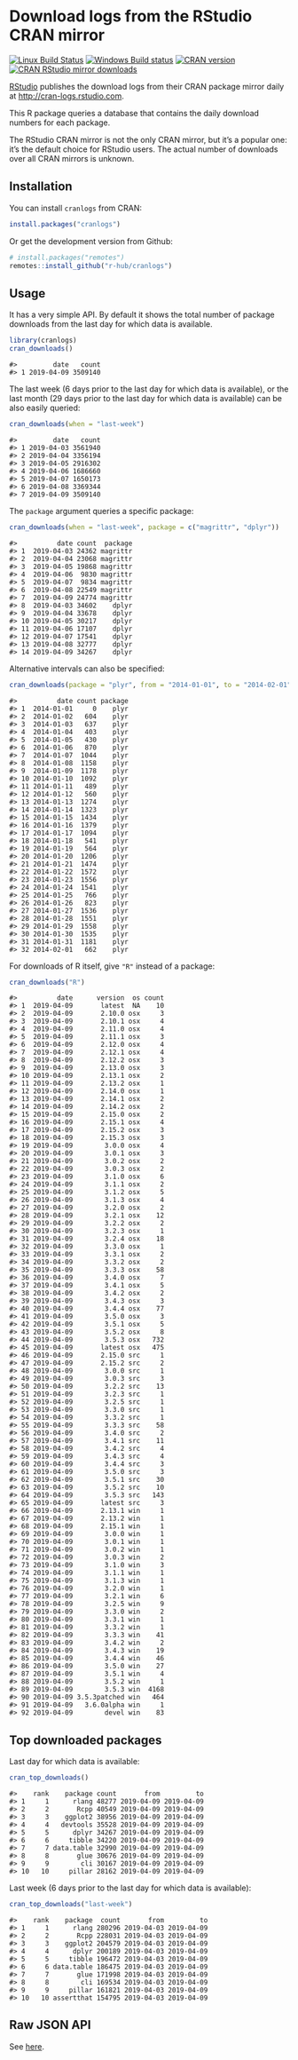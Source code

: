 
<!-- README.md is generated from README.Rmd. Please edit that file -->

# Download logs from the RStudio CRAN mirror

[![Linux Build
Status](https://travis-ci.org/r-hub/cranlogs.svg?branch=master)](https://travis-ci.org/r-hub/cranlogs)
[![Windows Build
status](https://ci.appveyor.com/api/projects/status/github/metacran/cranlogs?svg=true)](https://ci.appveyor.com/project/gaborcsardi/cranlogs)
[![CRAN
version](http://www.r-pkg.org/badges/version/cranlogs)](http://www.r-pkg.org/pkg/cranlogs)
[![CRAN RStudio mirror
downloads](http://cranlogs.r-pkg.org/badges/cranlogs)](http://www.r-pkg.org/pkg/cranlogs)

[RStudio](http://www.rstudio.com) publishes the download logs from their
CRAN package mirror daily at <http://cran-logs.rstudio.com>.

This R package queries a database that contains the daily download
numbers for each package.

The RStudio CRAN mirror is not the only CRAN mirror, but it’s a popular
one: it’s the default choice for RStudio users. The actual number of
downloads over all CRAN mirrors is unknown.

## Installation

You can install `cranlogs` from CRAN:

``` r
install.packages("cranlogs")
```

Or get the development version from Github:

``` r
# install.packages("remotes")
remotes::install_github("r-hub/cranlogs")
```

## Usage

It has a very simple API. By default it shows the total number of
package downloads from the last day for which data is available.

``` r
library(cranlogs)
cran_downloads()
```

    #>         date   count
    #> 1 2019-04-09 3509140

The last week (6 days prior to the last day for which data is
available), or the last month (29 days prior to the last day for which
data is available) can be also easily queried:

``` r
cran_downloads(when = "last-week")
```

    #>         date   count
    #> 1 2019-04-03 3561940
    #> 2 2019-04-04 3356194
    #> 3 2019-04-05 2916302
    #> 4 2019-04-06 1686660
    #> 5 2019-04-07 1650173
    #> 6 2019-04-08 3369344
    #> 7 2019-04-09 3509140

The `package` argument queries a specific package:

``` r
cran_downloads(when = "last-week", package = c("magrittr", "dplyr"))
```

    #>          date count  package
    #> 1  2019-04-03 24362 magrittr
    #> 2  2019-04-04 23068 magrittr
    #> 3  2019-04-05 19868 magrittr
    #> 4  2019-04-06  9830 magrittr
    #> 5  2019-04-07  9834 magrittr
    #> 6  2019-04-08 22549 magrittr
    #> 7  2019-04-09 24774 magrittr
    #> 8  2019-04-03 34602    dplyr
    #> 9  2019-04-04 33678    dplyr
    #> 10 2019-04-05 30217    dplyr
    #> 11 2019-04-06 17107    dplyr
    #> 12 2019-04-07 17541    dplyr
    #> 13 2019-04-08 32777    dplyr
    #> 14 2019-04-09 34267    dplyr

Alternative intervals can also be specified:

``` r
cran_downloads(package = "plyr", from = "2014-01-01", to = "2014-02-01")
```

    #>          date count package
    #> 1  2014-01-01     0    plyr
    #> 2  2014-01-02   604    plyr
    #> 3  2014-01-03   637    plyr
    #> 4  2014-01-04   403    plyr
    #> 5  2014-01-05   430    plyr
    #> 6  2014-01-06   870    plyr
    #> 7  2014-01-07  1044    plyr
    #> 8  2014-01-08  1158    plyr
    #> 9  2014-01-09  1178    plyr
    #> 10 2014-01-10  1092    plyr
    #> 11 2014-01-11   489    plyr
    #> 12 2014-01-12   560    plyr
    #> 13 2014-01-13  1274    plyr
    #> 14 2014-01-14  1323    plyr
    #> 15 2014-01-15  1434    plyr
    #> 16 2014-01-16  1379    plyr
    #> 17 2014-01-17  1094    plyr
    #> 18 2014-01-18   541    plyr
    #> 19 2014-01-19   564    plyr
    #> 20 2014-01-20  1206    plyr
    #> 21 2014-01-21  1474    plyr
    #> 22 2014-01-22  1572    plyr
    #> 23 2014-01-23  1556    plyr
    #> 24 2014-01-24  1541    plyr
    #> 25 2014-01-25   766    plyr
    #> 26 2014-01-26   823    plyr
    #> 27 2014-01-27  1536    plyr
    #> 28 2014-01-28  1551    plyr
    #> 29 2014-01-29  1558    plyr
    #> 30 2014-01-30  1535    plyr
    #> 31 2014-01-31  1181    plyr
    #> 32 2014-02-01   662    plyr

For downloads of R itself, give `"R"` instead of a package:

``` r
cran_downloads("R")
```

    #>          date      version  os count
    #> 1  2019-04-09       latest  NA    10
    #> 2  2019-04-09       2.10.0 osx     3
    #> 3  2019-04-09       2.10.1 osx     4
    #> 4  2019-04-09       2.11.0 osx     4
    #> 5  2019-04-09       2.11.1 osx     3
    #> 6  2019-04-09       2.12.0 osx     4
    #> 7  2019-04-09       2.12.1 osx     4
    #> 8  2019-04-09       2.12.2 osx     3
    #> 9  2019-04-09       2.13.0 osx     3
    #> 10 2019-04-09       2.13.1 osx     2
    #> 11 2019-04-09       2.13.2 osx     1
    #> 12 2019-04-09       2.14.0 osx     1
    #> 13 2019-04-09       2.14.1 osx     2
    #> 14 2019-04-09       2.14.2 osx     2
    #> 15 2019-04-09       2.15.0 osx     2
    #> 16 2019-04-09       2.15.1 osx     4
    #> 17 2019-04-09       2.15.2 osx     3
    #> 18 2019-04-09       2.15.3 osx     3
    #> 19 2019-04-09        3.0.0 osx     4
    #> 20 2019-04-09        3.0.1 osx     3
    #> 21 2019-04-09        3.0.2 osx     2
    #> 22 2019-04-09        3.0.3 osx     2
    #> 23 2019-04-09        3.1.0 osx     6
    #> 24 2019-04-09        3.1.1 osx     2
    #> 25 2019-04-09        3.1.2 osx     5
    #> 26 2019-04-09        3.1.3 osx     4
    #> 27 2019-04-09        3.2.0 osx     2
    #> 28 2019-04-09        3.2.1 osx    12
    #> 29 2019-04-09        3.2.2 osx     2
    #> 30 2019-04-09        3.2.3 osx     1
    #> 31 2019-04-09        3.2.4 osx    18
    #> 32 2019-04-09        3.3.0 osx     1
    #> 33 2019-04-09        3.3.1 osx     2
    #> 34 2019-04-09        3.3.2 osx     2
    #> 35 2019-04-09        3.3.3 osx    58
    #> 36 2019-04-09        3.4.0 osx     7
    #> 37 2019-04-09        3.4.1 osx     5
    #> 38 2019-04-09        3.4.2 osx     2
    #> 39 2019-04-09        3.4.3 osx     3
    #> 40 2019-04-09        3.4.4 osx    77
    #> 41 2019-04-09        3.5.0 osx     3
    #> 42 2019-04-09        3.5.1 osx     5
    #> 43 2019-04-09        3.5.2 osx     8
    #> 44 2019-04-09        3.5.3 osx   732
    #> 45 2019-04-09       latest osx   475
    #> 46 2019-04-09       2.15.0 src     1
    #> 47 2019-04-09       2.15.2 src     2
    #> 48 2019-04-09        3.0.0 src     1
    #> 49 2019-04-09        3.0.3 src     3
    #> 50 2019-04-09        3.2.2 src    13
    #> 51 2019-04-09        3.2.3 src     1
    #> 52 2019-04-09        3.2.5 src     1
    #> 53 2019-04-09        3.3.0 src     1
    #> 54 2019-04-09        3.3.2 src     1
    #> 55 2019-04-09        3.3.3 src    58
    #> 56 2019-04-09        3.4.0 src     2
    #> 57 2019-04-09        3.4.1 src    11
    #> 58 2019-04-09        3.4.2 src     4
    #> 59 2019-04-09        3.4.3 src     4
    #> 60 2019-04-09        3.4.4 src     3
    #> 61 2019-04-09        3.5.0 src     3
    #> 62 2019-04-09        3.5.1 src    30
    #> 63 2019-04-09        3.5.2 src    10
    #> 64 2019-04-09        3.5.3 src   143
    #> 65 2019-04-09       latest src     3
    #> 66 2019-04-09       2.13.1 win     1
    #> 67 2019-04-09       2.13.2 win     1
    #> 68 2019-04-09       2.15.1 win     1
    #> 69 2019-04-09        3.0.0 win     1
    #> 70 2019-04-09        3.0.1 win     1
    #> 71 2019-04-09        3.0.2 win     1
    #> 72 2019-04-09        3.0.3 win     2
    #> 73 2019-04-09        3.1.0 win     3
    #> 74 2019-04-09        3.1.1 win     1
    #> 75 2019-04-09        3.1.3 win     1
    #> 76 2019-04-09        3.2.0 win     1
    #> 77 2019-04-09        3.2.1 win     6
    #> 78 2019-04-09        3.2.5 win     9
    #> 79 2019-04-09        3.3.0 win     2
    #> 80 2019-04-09        3.3.1 win     1
    #> 81 2019-04-09        3.3.2 win     1
    #> 82 2019-04-09        3.3.3 win    41
    #> 83 2019-04-09        3.4.2 win     2
    #> 84 2019-04-09        3.4.3 win    19
    #> 85 2019-04-09        3.4.4 win    46
    #> 86 2019-04-09        3.5.0 win    27
    #> 87 2019-04-09        3.5.1 win     4
    #> 88 2019-04-09        3.5.2 win     1
    #> 89 2019-04-09        3.5.3 win  4168
    #> 90 2019-04-09 3.5.3patched win   464
    #> 91 2019-04-09   3.6.0alpha win     1
    #> 92 2019-04-09        devel win    83

## Top downloaded packages

Last day for which data is available:

``` r
cran_top_downloads()
```

    #>    rank    package count       from         to
    #> 1     1      rlang 48277 2019-04-09 2019-04-09
    #> 2     2       Rcpp 40549 2019-04-09 2019-04-09
    #> 3     3    ggplot2 38956 2019-04-09 2019-04-09
    #> 4     4   devtools 35528 2019-04-09 2019-04-09
    #> 5     5      dplyr 34267 2019-04-09 2019-04-09
    #> 6     6     tibble 34220 2019-04-09 2019-04-09
    #> 7     7 data.table 32990 2019-04-09 2019-04-09
    #> 8     8       glue 30676 2019-04-09 2019-04-09
    #> 9     9        cli 30167 2019-04-09 2019-04-09
    #> 10   10     pillar 28162 2019-04-09 2019-04-09

Last week (6 days prior to the last day for which data is available):

``` r
cran_top_downloads("last-week")
```

    #>    rank    package  count       from         to
    #> 1     1      rlang 280296 2019-04-03 2019-04-09
    #> 2     2       Rcpp 228031 2019-04-03 2019-04-09
    #> 3     3    ggplot2 204579 2019-04-03 2019-04-09
    #> 4     4      dplyr 200189 2019-04-03 2019-04-09
    #> 5     5     tibble 196472 2019-04-03 2019-04-09
    #> 6     6 data.table 186475 2019-04-03 2019-04-09
    #> 7     7       glue 171998 2019-04-03 2019-04-09
    #> 8     8        cli 169534 2019-04-03 2019-04-09
    #> 9     9     pillar 161821 2019-04-03 2019-04-09
    #> 10   10 assertthat 154795 2019-04-03 2019-04-09

## Raw JSON API

See [here](https://github.com/r-hubs/cranlogs.app).
